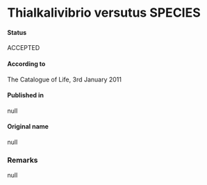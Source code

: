 Thialkalivibrio versutus SPECIES
=======

#### Status
ACCEPTED

#### According to
The Catalogue of Life, 3rd January 2011

#### Published in
null

#### Original name
null

### Remarks
null